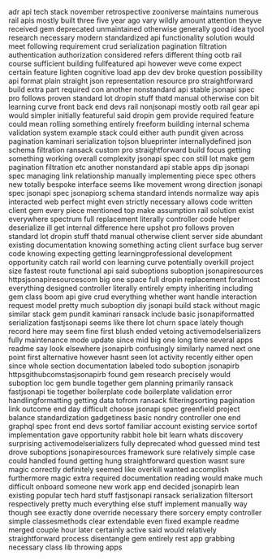 adr api tech stack november retrospective zooniverse maintains numerous rail apis mostly built three five year ago vary wildly amount attention theyve received gem deprecated unmaintained otherwise generally good idea tyool research necessary modern standardized api functionality solution would meet following requirement crud serialization pagination filtration authentication authorization considered refers different thing ootb rail course sufficient building fullfeatured api however weve come expect certain feature lighten cognitive load app dev dev broke question possibility api format plain straight json representation resource pro straightforward build extra part required con another nonstandard api stable jsonapi spec pro follows proven standard lot dropin stuff thatd manual otherwise con bit learning curve front back end devs rail nonjsonapi mostly ootb rail gear api would simpler initially featureful said dropin gem provide required feature could mean rolling something entirely freeform building internal schema validation system example stack could either auth pundit given across pagination kaminari serialization tojson blueprinter internallydefined json schema filtration ransack custom pro straightforward build focus getting something working overall complexity jsonapi spec con still lot make gem pagination filtration etc another nonstandard api stable apps dip jsonapi spec managing link relationship manually implementing piece spec others new totally bespoke interface seems like movement wrong direction jsonapi spec jsonapi spec jsonapiorg schema standard intends normalize way apis interacted web perfect might even strictly necessary allows code written client gem every piece mentioned top make assumption rail solution exist everywhere spectrum full replacement literally controller code helper deserialize ill get internal difference here upshot pro follows proven standard lot dropin stuff thatd manual otherwise client server side abundant existing documentation knowing something acting client surface bug server code knowing expecting getting learningprofessional development opportunity catch rail world con learning curve potentially overkill project size fastest route functional api said suboptions suboption jsonapiresources httpsjsonapiresourcescom big one space full dropin replacement foralmost everything designed controller literally entirely empty inheriting including gem class boom api give crud everything whether want handle interaction request model pretty much suboption diy jsonapi build stack without magic similar stack gem pundit kaminari ransack include basic jsonapiformatted serialization fastjsonapi seems like there lot churn space lately though record here may seem fine first blush ended vetoing activemodelserializers fully maintenance mode update since mid big one long time several apps readme say look elsewhere jsonapirb confusingly similarly named next one point first alternative however hasnt seen lot activity recently either open since whole section documentation labeled todo suboption jsonapirb httpsgithubcomstasjsonapirb found gem research precisely would suboption loc gem bundle together gem planning primarily ransack fastjsonapi tie together boilerplate code boilerplate validation error handlingformatting getting data tofrom ransack filteringsorting pagination link outcome end day difficult choose jsonapi spec greenfield project balance standardization gadgetiness basic nondry controller one end graphql spec front end devs sortof familiar account existing service sortof implementation gave opportunity rabbit hole bit learn whats discovery surprising activemodelserializers fully deprecated whod guessed mind test drove suboptions jsonapiresources framework sure relatively simple case could handled found getting hung straightforward question wasnt sure magic correctly definitely seemed like overkill wanted accomplish furthermore magic extra required documentation reading would make much difficult onboard someone new work app end decided jsonapirb lean existing popular tech hard stuff fastjsonapi ransack serialization filtersort respectively pretty much everything else stuff implement manually way though see exactly done override necessary there sorcery empty controller simple classesmethods clear extendable even fixed example readme merged couple hour later certainly active said would relatively straightforward process disentangle gem entirely rest app grabbing necessary class lib throwing apps